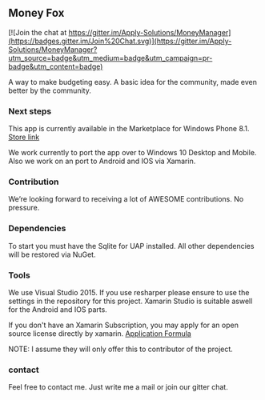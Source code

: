 ## Money Fox
[![Join the chat at https://gitter.im/Apply-Solutions/MoneyManager](https://badges.gitter.im/Join%20Chat.svg)](https://gitter.im/Apply-Solutions/MoneyManager?utm_source=badge&utm_medium=badge&utm_campaign=pr-badge&utm_content=badge)

A way to make budgeting easy. A basic idea for the community, made even better by the community.

### Next steps
This app is currently available in the Marketplace for Windows Phone 8.1.
[Store link](https://www.windowsphone.com/en-us/store/app/money-fox/9d806f03-d2a3-48f6-91cc-bd97d919e39c)

We work currently to port the app over to Windows 10 Desktop and Mobile. Also we work on an port to Android and IOS via Xamarin.

### Contribution
We’re looking forward to receiving a lot of AWESOME contributions. No pressure.

### Dependencies
To start you must have the Sqlite for UAP installed. All other dependencies will be restored via NuGet.

### Tools
We use Visual Studio 2015. If you use resharper please ensure to use the settings in the repository for this project.
Xamarin Studio is suitable aswell for the Android and IOS parts.

If you don't have an Xamarin Subscription, you may apply for an open source license directly by xamarin. [Application Formula](https://resources.xamarin.com/open-source-contributor.html)

NOTE: I assume they will only offer this to contributor of the project.

### contact
Feel free to contact me. Just write me a mail or join our gitter chat. 
